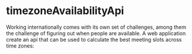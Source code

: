 # timezoneAvailabilityApi
Working internationally comes with its own set of challenges, among them the challenge of figuring out when people are available. A web application create an api that can be used to calculate the best meeting slots across time zones: 
